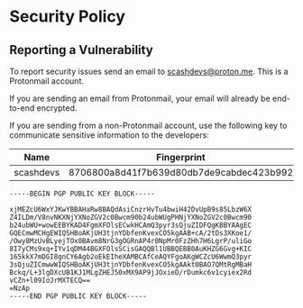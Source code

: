 # Security Policy

## Reporting a Vulnerability

To report security issues send an email to scashdevs@proton.me. This is a Protonmail account.

If you are sending an email from Protonmail, your email will already be end-to-end encrypted.

If you are sending from a non-Protonmail account, use the following key to communicate sensitive information to the developers:

| Name | Fingerprint |
|------|-------------|
| scashdevs | 8706800a8d41f7b639d80db7de9cabdec423b992 |

```
-----BEGIN PGP PUBLIC KEY BLOCK-----

xjMEZcU6WxYJKwYBBAHaRw8BAQdAsiCnzrHvTu4bwiH42DvUpB9s85LbzW6X
Z4ILDm/V8nvNKXNjYXNoZGV2c0Bwcm90b24ubWUgPHNjYXNoZGV2c0Bwcm90
b24ubWU+wowEEBYKAD4FgmXFOlsECwkHCAmQ3pyr3sQjuZIDFQgKBBYAAgEC
GQECmwMCHgEWIQSHBoAKjUH3tjnYDbfenKvexCO5kgAAB+cA/2tDs3XKoe1/
/Owy8MzUvBLyejTOx0BAvm8NrG3gOGRnAP4r0NpMr0FzZHh7H6LgrP/uliGo
8I7yCMs9xq+IYv1qDM44BGXFOlsSCisGAQQBl1UBBQEBB0AuKHZG6Gvg+KIC
165kkX7mDGI8gnCY6Agb2oEkEIheXAMBCAfCeAQYFgoAKgWCZcU6WwmQ3pyr
3sQjuZICmwwWIQSHBoAKjUH3tjnYDbfenKvexCO5kgAAkt0BAO7QMtRgMBaH
Bckq/L+3lgDXcUB1KJ1MLgZHEJ50xMX9AP9jJOxieD/rDumkc6v1cyiex2Rd
vCZn+l09IoJrMXTECQ==
=NzAp
-----END PGP PUBLIC KEY BLOCK-----
```

